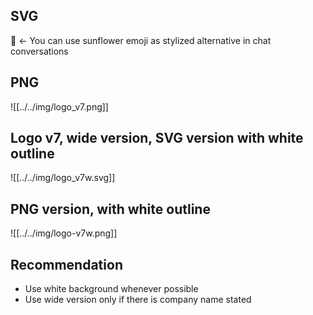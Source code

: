 
## SVG
<!-- ![](../../img/logo_v7.svg) -->

🌻 ← You can use sunflower emoji as stylized alternative in chat conversations

## PNG
![[../../img/logo_v7.png]]

## Logo v7, wide version, SVG version with white outline

![[../../img/logo_v7w.svg]]

## PNG version, with white outline
![[../../img/logo-v7w.png]]

## Recommendation

- Use white background whenever possible
- Use wide version only if there is company name stated